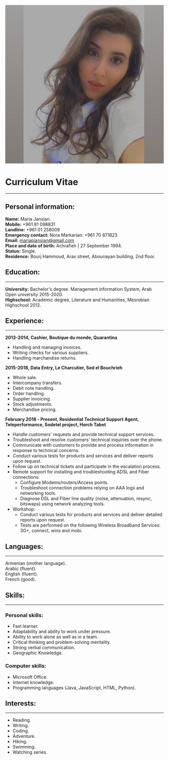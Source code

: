 ![](./MariaPhoto.jpg)
# Curriculum Vitae

---
## Personal information:
**Name:** Maria Jansian.  
**Mobile:** +961 81 098831  
**Landline:** +961 01 258009  
**Emergency contact:** Nora Markarian: +961 70 871823  
**Email:** mariapjansian@gmail.com  
**Place and date of birth:** Achrafieh | 27 September 1994.  
**Status:** Single.  
**Residence:** Bourj Hammoud, Arax street, Abounayan building, 2nd floor.  
## Education:
---
**University:** Bachelor's degree. Management information System, Arab Open university 2015-2020.  
**Highschool:** Academic degree, Literature and Humanities, Mesrobian Highschool 2012.
## Experience:
---
**2013-2014, Cashier, Boutique du monde, Quarantina**  
* Handling and managing invoices.
* Writing checks for various suppliers.
* Handling marchandise returns.  

**2015-2018, Data Entry, Le Charcutier, Sed el Bouchrieh**  
* Whole sale.
* Intercompany transfers.
* Debit note handling.
* Order handling.
* Supplier invoicing.
* Stock adjustments.
* Merchandise pricing.  

**February 2018 - Present, Residential Technical Support Agent, Teleperformance, Sodetel project, Horch Tabet**
* Handle customers' requests and provide technical support services.
* Troubleshoot and resolve customers' technical inquiries over the phone.
* Communicate with customers to provide and process information in response to technical concerns.
* Conduct various tests for products and services and deliver reports upon request.
* Follow up on technical tickets and participate in the escalation process.
* Remote support for installing and troubleshooting ADSL and Fiber connections:  
  * Configure Modems/routers/Access points.
  * Troubleshoot connection problems relying on AAA logs and networking tools.
  * Diagnose DSL and Fiber line quality (noise, attenuation, resync, bitswaps) using network analyzing tools.
* Workshop:  
  * Conduct various tests for products and services and deliver detailed reports upon request.
  * Tests are performed on the following Wireless Broadband Services: 3G+, connect, wins and mobi.  
## Languages:
---
Armenian (mother language).  
Arabic (fluent).  
English (fluent).  
French (good).  
## Skills:
---
### Personal skills:
* Fast learner.
* Adaptability and ability to work under pressure.
* Ability to work alone as well as in a team.
* Critical thinking and problem-solving mentality.
* Strong verbal communication.
* Geographic Knowledge.  
### Computer skills:
* Microsoft Office.
* Internet knowledge.
* Programming languages (Java, JavaScript, HTML, Python).
## Interests:
---
* Reading.
* Writing.
* Coding.
* Adventure.
* Hiking.
* Swimming.  
* Watching series.